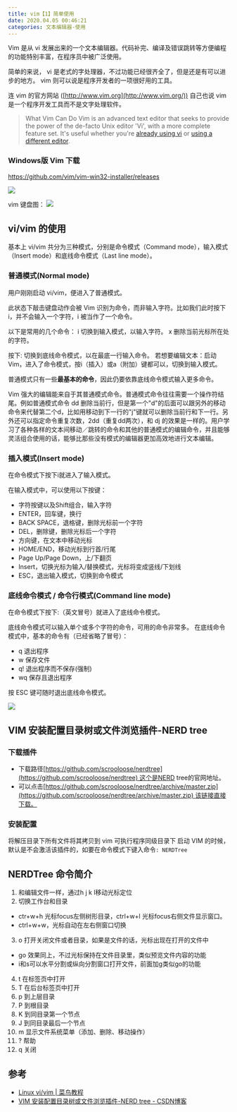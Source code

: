 ```yaml
---
title: vim【1】简单使用
date: 2020.04.05 00:46:21
categories: 文本编辑器-使用
---
```


Vim 是从 vi 发展出来的一个文本编辑器。代码补完、编译及错误跳转等方便编程的功能特别丰富，在程序员中被广泛使用。

简单的来说， vi 是老式的字处理器，不过功能已经很齐全了，但是还是有可以进步的地方。 vim 则可以说是程序开发者的一项很好用的工具。

连 vim 的官方网站 ([http://www.vim.org](http://www.vim.org/)) 自己也说 vim 是一个程序开发工具而不是文字处理软件。

> What Vim Can Do
Vim is an advanced text editor that seeks to provide the power of the de-facto Unix editor 'Vi', with a more complete feature set. It's useful whether you're [already using vi](https://www.vim.org/viusers.php) or [using a different editor](https://www.vim.org/others.php).

### Windows版 Vim 下载

https://github.com/vim/vim-win32-installer/releases

![](https://upload-images.jianshu.io/upload_images/1662509-72f7b09236e9ed2a.png?imageMogr2/auto-orient/strip%7CimageView2/2/w/1240)

vim 键盘图：
![](https://upload-images.jianshu.io/upload_images/1662509-fb00bf307e6290d9.png?imageMogr2/auto-orient/strip%7CimageView2/2/w/1240)

## vi/vim 的使用

基本上 vi/vim 共分为三种模式，分别是命令模式（Command mode），输入模式（Insert mode）和底线命令模式（Last line mode）。

### 普通模式(Normal mode)
用户刚刚启动 vi/vim，便进入了普通模式。

此状态下敲击键盘动作会被 Vim 识别为命令，而非输入字符。比如我们此时按下i，并不会输入一个字符，i 被当作了一个命令。

以下是常用的几个命令：
i 切换到输入模式，以输入字符。
x 删除当前光标所在处的字符。

按下: 切换到底线命令模式，以在最底一行输入命令。
若想要编辑文本：启动Vim，进入了命令模式，按i（插入）或a（附加）键都可以，切换到输入模式。

普通模式只有一些**最基本的命令**，因此仍要依靠底线命令模式输入更多命令。

Vim 强大的编辑能来自于其普通模式命令。普通模式命令往往需要一个操作符结尾。例如普通模式命令 dd 删除当前行，但是第一个"d"的后面可以跟另外的移动命令来代替第二个d，比如用移动到下一行的"j"键就可以删除当前行和下一行。另外还可以指定命令重复次数，2dd（重复dd两次），和 dj 的效果是一样的。用户学习了各种各样的文本间移动／跳转的命令和其他的普通模式的编辑命令，并且能够灵活组合使用的话，能够比那些没有模式的编辑器更加高效地进行文本编辑。

### 插入模式(Insert mode)

在命令模式下按下i就进入了输入模式。

在输入模式中，可以使用以下按键：

* 字符按键以及Shift组合，输入字符
* ENTER，回车键，换行
* BACK SPACE，退格键，删除光标前一个字符
* DEL，删除键，删除光标后一个字符
* 方向键，在文本中移动光标
* HOME/END，移动光标到行首/行尾
* Page Up/Page Down，上/下翻页
* Insert，切换光标为输入/替换模式，光标将变成竖线/下划线
* ESC，退出输入模式，切换到命令模式

### 底线命令模式 / 命令行模式(Command line mode)

在命令模式下按下:（英文冒号）就进入了底线命令模式。

底线命令模式可以输入单个或多个字符的命令，可用的命令非常多。
在底线命令模式中，基本的命令有（已经省略了冒号）：

* q 退出程序
* w 保存文件
* q! 退出程序而不保存(强制)
* wq 保存且退出程序

按 ESC 键可随时退出底线命令模式。

![](https://upload-images.jianshu.io/upload_images/1662509-60ac29434bc2a19d.png?imageMogr2/auto-orient/strip%7CimageView2/2/w/1240)

## VIM 安装配置目录树或文件浏览插件-NERD tree

### 下载插件

*   下载路径[https://github.com/scrooloose/nerdtree](https://github.com/scrooloose/nerdtree) 这个是NERD tree的官网地址。
*   可以点击[https://github.com/scrooloose/nerdtree/archive/master.zip](https://github.com/scrooloose/nerdtree/archive/master.zip) 该链接直接下载。

### 安装配置

将解压目录下所有文件将其拷贝到 vim 可执行程序同级目录下
启动 VIM 的时候，默认是不会激活该插件的，如要在命令模式下键入命令`: NERDTree`

## NERDTree 命令简介

1. 和编辑文件一样，通过h j k l移动光标定位
2. 切换工作台和目录
  * ctr+w+h 光标focus左侧树形目录，ctrl+w+l 光标focus右侧文件显示窗口。
  * ctrl+w+w，光标自动在左右侧窗口切换
3. o 打开关闭文件或者目录，如果是文件的话，光标出现在打开的文件中
  * go 效果同上，不过光标保持在文件目录里，类似预览文件内容的功能
  * i和s可以水平分割或纵向分割窗口打开文件，前面加g类似go的功能
4. t 在标签页中打开
5. T 在后台标签页中打开
6. p 到上层目录
70. P 到根目录
81. K 到同目录第一个节点
9. J 到同目录最后一个节点
10. m 显示文件系统菜单（添加、删除、移动操作）
11. ? 帮助
12. q 关闭

## 参考

* [Linux vi/vim | 菜鸟教程](http://www.runoob.com/linux/linux-vim.html)
* [VIM 安装配置目录树或文件浏览插件-NERD tree - CSDN博客](https://blog.csdn.net/yupei881027/article/details/44559431)
